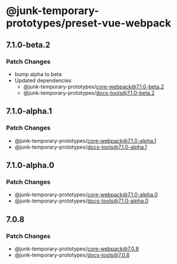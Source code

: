 # @junk-temporary-prototypes/preset-vue-webpack

## 7.1.0-beta.2

### Patch Changes

- bump alpha to beta
- Updated dependencies
  - @junk-temporary-prototypes/core-webpack@7.1.0-beta.2
  - @junk-temporary-prototypes/docs-tools@7.1.0-beta.2

## 7.1.0-alpha.1

### Patch Changes

- @junk-temporary-prototypes/core-webpack@7.1.0-alpha.1
- @junk-temporary-prototypes/docs-tools@7.1.0-alpha.1

## 7.1.0-alpha.0

### Patch Changes

- @junk-temporary-prototypes/core-webpack@7.1.0-alpha.0
- @junk-temporary-prototypes/docs-tools@7.1.0-alpha.0

## 7.0.8

### Patch Changes

- @junk-temporary-prototypes/core-webpack@7.0.8
- @junk-temporary-prototypes/docs-tools@7.0.8
